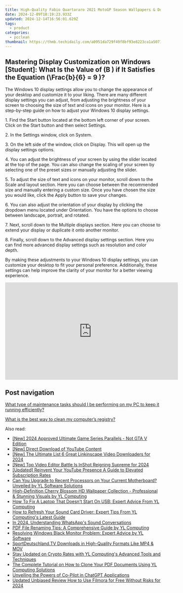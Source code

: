 ```yaml
---
title: High-Quality Fabio Quartararo 2021 MotoGP Season Wallpapers & Desktop Backgrounds by YL Computing - Official Collection
date: 2024-12-09T18:19:23.933Z
updated: 2024-12-14T16:56:01.629Z
tags:
  - product
categories:
  - pcclean
thumbnail: https://thmb.techidaily.com/a0951da729f49f8bf93e8223ca1a50717bbb6f5f3ab4710cd2ca08b9e053ad19.jpg
---
```


## Mastering Display Customization on Windows [Student]: What Is the Value of \(B \) if It Satisfies the Equation \(\Frac{b}{6} = 9 \)?

The Windows 10 display settings allow you to change the appearance of your desktop and customize it to your liking. There are many different display settings you can adjust, from adjusting the brightness of your screen to choosing the size of text and icons on your monitor. Here is a step-by-step guide on how to adjust your Windows 10 display settings. 

1\. Find the Start button located at the bottom left corner of your screen. Click on the Start button and then select Settings.

2\. In the Settings window, click on System.

3\. On the left side of the window, click on Display. This will open up the display settings options. 

4\. You can adjust the brightness of your screen by using the slider located at the top of the page. You can also change the scaling of your screen by selecting one of the preset sizes or manually adjusting the slider.

5\. To adjust the size of text and icons on your monitor, scroll down to the Scale and layout section. Here you can choose between the recommended size and manually entering a custom size. Once you have chosen the size you would like, click the Apply button to save your changes.

6\. You can also adjust the orientation of your display by clicking the dropdown menu located under Orientation. You have the options to choose between landscape, portrait, and rotated.

7\. Next, scroll down to the Multiple displays section. Here you can choose to extend your display or duplicate it onto another monitor.

8\. Finally, scroll down to the Advanced display settings section. Here you can find more advanced display settings such as resolution and color depth. 

By making these adjustments to your Windows 10 display settings, you can customize your desktop to fit your personal preference. Additionally, these settings can help improve the clarity of your monitor for a better viewing experience.

<!-- affiliate ads begin -->
<iframe width="560" height="315" src="https://www.youtube.com/embed/vEYkX2NJgZw?si=IaHqlqJcYipwUOht" title="YouTube video player" frameborder="0" allow="accelerometer; autoplay; clipboard-write; encrypted-media; gyroscope; picture-in-picture; web-share" referrerpolicy="strict-origin-when-cross-origin" allowfullscreen></iframe>
<!-- affiliate ads end -->

## Post navigation

[What type of maintenance tasks should I be performing on my PC to keep it running efficiently?](https://tools.techidaily.com/pcclean/products/)

[What is the best way to clean my computer’s registry?](https://tools.techidaily.com/pcclean/products/)

<ins class="adsbygoogle"
     style="display:block"
     data-ad-format="autorelaxed"
     data-ad-client="ca-pub-7571918770474297"
     data-ad-slot="1223367746"></ins>

<ins class="adsbygoogle"
     style="display:block"
     data-ad-client="ca-pub-7571918770474297"
     data-ad-slot="8358498916"
     data-ad-format="auto"
     data-full-width-responsive="true"></ins>

<span class="atpl-alsoreadstyle">Also read:</span>
<div><ul>
<li><a href="https://on-screen-recording.techidaily.com/new-2024-approved-ultimate-game-series-parallels-not-gta-v-edition/"><u>[New] 2024 Approved Ultimate Game Series Parallels - Not GTA V Edition</u></a></li>
<li><a href="https://youtube-docs.techidaily.com/irect-download-of-youtube-content/"><u>[New] Direct Download of YouTube Content</u></a></li>
<li><a href="https://fox-http.techidaily.com/new-the-ultimate-list-6-great-linkinscape-video-downloaders-for-2024/"><u>[New] The Ultimate List 6 Great Linkinscape Video Downloaders for 2024</u></a></li>
<li><a href="https://article-posts.techidaily.com/new-top-video-editor-battle-is-inshot-reigning-supreme-for-2024/"><u>[New] Top Video Editor Battle Is InShot Reigning Supreme for 2024</u></a></li>
<li><a href="https://facebook-record-videos.techidaily.com/updated-reinvent-your-youtube-presence-a-guide-to-elevated-subscription-rates/"><u>[Updated] Reinvent Your YouTube Presence A Guide to Elevated Subscription Rates</u></a></li>
<li><a href="https://win-exclusive.techidaily.com/can-you-upgrade-to-recent-processors-on-your-current-motherboard-unveiled-by-yl-software-solutions/"><u>Can You Upgrade to Recent Processors on Your Current Motherboard? Unveiled by YL Software Solutions</u></a></li>
<li><a href="https://win-exclusive.techidaily.com/high-definition-cherry-blossom-hd-wallpaper-collection-professional-and-stunning-visuals-by-yl-computing/"><u>High-Definition Cherry Blossom HD Wallpaper Collection - Professional & Stunning Visuals by YL Computing</u></a></li>
<li><a href="https://win-exclusive.techidaily.com/how-to-fix-a-laptop-that-doesnt-start-on-usb-expert-advice-from-yl-computing/"><u>How To Fix A Laptop That Doesn't Start On USB: Expert Advice From YL Computing</u></a></li>
<li><a href="https://win-exclusive.techidaily.com/how-to-refresh-your-sound-card-driver-expert-tips-from-yl-computings-latest-guide/"><u>How to Refresh Your Sound Card Driver: Expert Tips From YL Computing's Latest Guide</u></a></li>
<li><a href="https://fox-blue.techidaily.com/in-2024-understanding-whatsapps-sound-conversations/"><u>In 2024, Understanding WhatsApp's Sound Conversations</u></a></li>
<li><a href="https://win-exclusive.techidaily.com/pdf-file-renaming-tips-a-comprehensive-guide-by-yl-computing/"><u>PDF File Renaming Tips: A Comprehensive Guide by YL Computing</u></a></li>
<li><a href="https://win-exclusive.techidaily.com/resolving-windows-black-monitor-problem-expert-advice-by-yl-software/"><u>Resolving Windows Black Monitor Problem: Expert Advice by YL Software</u></a></li>
<li><a href="https://win-data.techidaily.com/sportdeutschlandtv-downloads-in-high-quality-formats-like-mp4-and-mov/"><u>SportDeutschland.TV Downloads in High-Quality Formats Like MP4 & MOV</u></a></li>
<li><a href="https://win-exclusive.techidaily.com/stay-updated-on-crypto-rates-with-yl-computings-advanced-tools-and-techniques/"><u>Stay Updated on Crypto Rates with YL Computing's Advanced Tools and Techniques</u></a></li>
<li><a href="https://win-exclusive.techidaily.com/the-complete-tutorial-on-how-to-clone-your-pdf-documents-using-yl-computing-solutions/"><u>The Complete Tutorial on How to Clone Your PDF Documents Using YL Computing Solutions</u></a></li>
<li><a href="https://tech-hub.techidaily.com/unveiling-the-powers-of-co-pilot-in-chatgpt-applications/"><u>Unveiling the Powers of Co-Pilot in ChatGPT Applications</u></a></li>
<li><a href="https://smart-video-editing.techidaily.com/updated-unbiased-review-how-to-use-filmora-for-free-without-risks-for-2024/"><u>Updated Unbiased Review How to Use Filmora for Free Without Risks for 2024</u></a></li>
</ul></div>

